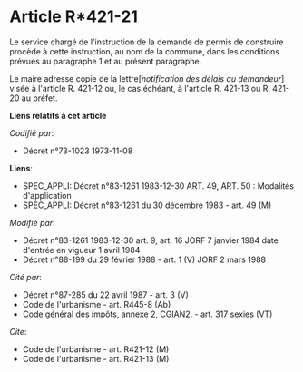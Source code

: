 # Article R*421-21

Le service chargé de l'instruction de la demande de permis de construire procède à cette instruction, au nom de la commune,
dans les conditions prévues au paragraphe 1 et au présent paragraphe.

Le maire adresse copie de la lettre[*notification des délais au demandeur*] visée à l'article R. 421-12 ou, le cas échéant, à
l'article R. 421-13 ou R. 421-20 au préfet.

**Liens relatifs à cet article**

_Codifié par_:

  - Décret n°73-1023 1973-11-08

**Liens**:

  - SPEC_APPLI: Décret n°83-1261 1983-12-30 ART. 49, ART. 50 : Modalités d'application
  - SPEC_APPLI: Décret n°83-1261 du 30 décembre 1983 - art. 49 (M)

_Modifié par_:

  - Décret n°83-1261 1983-12-30 art. 9, art. 16 JORF 7 janvier 1984 date d'entrée en vigueur 1 avril 1984
  - Décret n°88-199 du 29 février 1988 - art. 1 (V) JORF 2 mars 1988

_Cité par_:

  - Décret n°87-285 du 22 avril 1987 - art. 3 (V)
  - Code de l'urbanisme - art. R445-8 (Ab)
  - Code général des impôts, annexe 2, CGIAN2. - art. 317 sexies (VT)

_Cite_:

  - Code de l'urbanisme - art. R421-12 (M)
  - Code de l'urbanisme - art. R421-13 (M)

